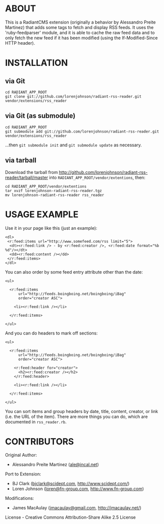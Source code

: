 # ABOUT
This is a RadiantCMS extension (originally a behavior by Alessandro Preite Martinez) that
adds some tags to fetch and display RSS feeds. It uses the
'ruby-feedparser' module, and it is able to cache the raw feed data
and to only fetch the new feed if it has been modified (using the
If-Modified-Since HTTP header).


# INSTALLATION

## via Git

    cd RADIANT_APP_ROOT
    git clone git://github.com/lorenjohnson/radiant-rss-reader.git vendor/extensions/rss_reader

## via Git (as submodule)
  
    cd RADIANT_APP_ROOT
    git submodule add git://github.com/lorenjohnson/radiant-rss-reader.git vendor/extensions/rss_reader

...then `git submodule init` and `git submodule update` as necessary.

## via tarball

Download the tarball from http://github.com/lorenjohnson/radiant-rss-reader/tarball/master into `RADIANT_APP_ROOT/vendor/extentions`, then:

    cd RADIANT_APP_ROOT/vendor/extentions
    tar xvzf lorenjohnson-radiant-rss-reader.tgz
    mv lorenjohnson-radiant-rss-reader rss_reader

# USAGE EXAMPLE
Use it in your page like this (just an example):

    <dl>
     <r:feed:items url="http://www.somefeed.com/rss limit="5">
      <dt><r:feed:link /> - by <r:feed:creator />, <r:feed:date format="%b %d"/></dt>
      <dd><r:feed:content /></dd>
     </r:feed:items>
    </dl>
    
You can also order by some feed entry attribute other than the date:

    <ul>

      <r:feed:items
          url="http://feeds.boingboing.net/boingboing/iBag" 
          order="creator ASC">

        <li><r:feed:link /></li>

      </r:feed:items>

    </ul>
    
And you can do headers to mark off sections:

    <ul>

      <r:feed:items
          url="http://feeds.boingboing.net/boingboing/iBag" 
          order="creator ASC">

        <r:feed:header for="creator">
          <h2><r:feed:creator /></h2>
        </r:feed:header>

        <li><r:feed:link /></li>

      </r:feed:items>

    </ul>

You can sort items and group headers by date, title, content, creator, or link (i.e. the URL of the item). There are more things you can do, which are documented in `rss_reader.rb`.

# CONTRIBUTORS

Original Author:

* Alessandro Preite Martinez (ale@incal.net)

Port to Extension:

* BJ Clark (bjclark@scidept.com, http://www.scidept.com/)
* Loren Johnson (loren@fn-group.com, http://www.fn-group.com)

Modifications:

* James MacAulay (jmacaulay@gmail.com, http://jmacaulay.net/)

License - Creative Commons Attribution-Share Alike 2.5 License
